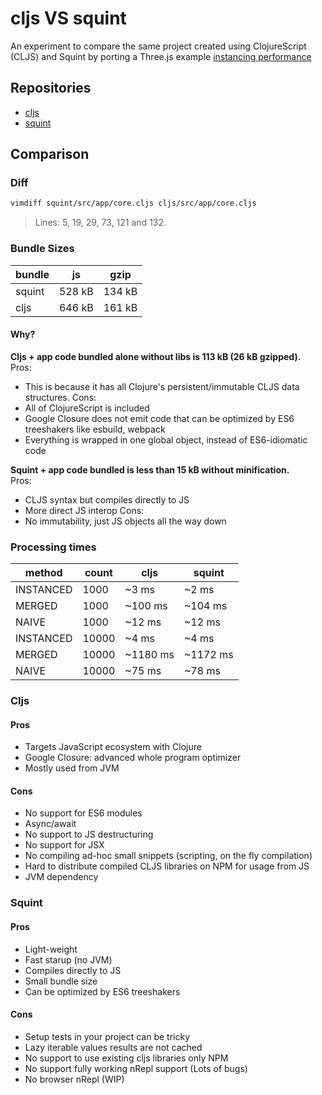 # cljs VS squint

An experiment to compare the same project created using ClojureScript (CLJS) and Squint by porting a Three.js example [instancing performance](https://threejs.org/examples/#webgl_instancing_performance)

## Repositories
- [cljs](./cljs/)
- [squint](./squint/)

## Comparison

### Diff
```bash
vimdiff squint/src/app/core.cljs cljs/src/app/core.cljs
```
> Lines: 5, 19, 29, 73, 121 and 132.

### Bundle Sizes
| bundle | js     | gzip   |
| ------ | ------ | ------ |
| squint | 528 kB | 134 kB |
| cljs   | 646 kB | 161 kB |

#### Why?
**Cljs + app code bundled alone without libs is 113 kB (26 kB gzipped).**  
Pros:
- This is because it has all Clojure's persistent/immutable CLJS data structures.
Cons:
- All of ClojureScript is included
- Google Closure does not emit code that can be optimized by ES6 treeshakers like esbuild, webpack
- Everything is wrapped in one global object, instead of ES6-idiomatic code

**Squint + app code bundled is less than 15 kB without minification.**  
Pros:
- CLJS syntax but compiles directly to JS
- More direct JS interop
Cons:
- No immutability, just JS objects all the way down

### Processing times

| method    | count | cljs     | squint   |
| --------- | ----- | -------- | -------- |
| INSTANCED | 1000  | ~3 ms    | ~2 ms    |
| MERGED    | 1000  | ~100 ms  | ~104 ms  |
| NAIVE     | 1000  | ~12 ms   | ~12 ms   |
| INSTANCED | 10000 | ~4 ms    | ~4 ms    |
| MERGED    | 10000 | ~1180 ms | ~1172 ms |
| NAIVE     | 10000 | ~75 ms   | ~78 ms   |

### Cljs
#### Pros
- Targets JavaScript ecosystem with Clojure
- Google Closure: advanced whole program optimizer
- Mostly used from JVM
#### Cons
- No support for ES6 modules
- Async/await
- No support to JS destructuring
- No support for JSX
- No compiling ad-hoc small snippets (scripting, on the fly compilation)
- Hard to distribute compiled CLJS libraries on NPM for usage from JS
- JVM dependency

### Squint
#### Pros
- Light-weight
- Fast starup (no JVM)
- Compiles directly to JS
- Small bundle size
- Can be optimized by ES6 treeshakers
#### Cons
- Setup tests in your project can be tricky
- Lazy iterable values results are not cached
- No support to use existing cljs libraries only NPM
- No support fully working nRepl support (Lots of bugs)
- No browser nRepl (WIP)
